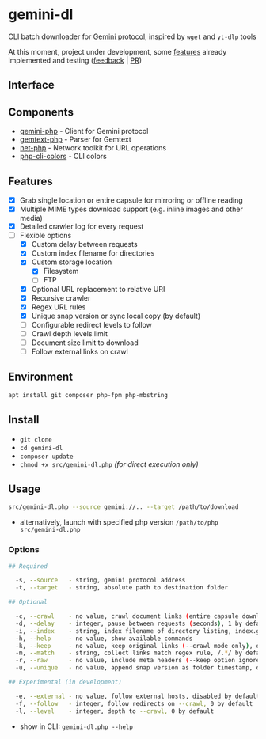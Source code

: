 # gemini-dl

CLI batch downloader for [Gemini protocol](https://geminiprotocol.net), inspired by `wget` and `yt-dlp` tools

At this moment, project under development, some [features](#features) already implemented and testing ([feedback](https://github.com/YGGverse/gemini-dl/issues) | [PR](https://github.com/YGGverse/gemini-dl/pull))

## Interface

## Components

* [gemini-php](https://github.com/YGGverse/gemini-php) - Client for Gemini protocol
* [gemtext-php](https://github.com/YGGverse/gemtext-php) - Parser for Gemtext
* [net-php](https://github.com/YGGverse/net-php) - Network toolkit for URL operations
* [php-cli-colors](https://github.com/mikeerickson/php-cli-colors) - CLI colors

## Features

* [x] Grab single location or entire capsule for mirroring or offline reading
* [x] Multiple MIME types download support (e.g. inline images and other media)
* [x] Detailed crawler log for every request
* [ ] Flexible options
  * [x] Custom delay between requests
  * [x] Custom index filename for directories
  * [x] Custom storage location
    * [x] Filesystem
    * [ ] FTP
  * [x] Optional URL replacement to relative URI
  * [x] Recursive crawler
  * [x] Regex URL rules
  * [x] Unique snap version or sync local copy (by default)
  * [ ] Configurable redirect levels to follow
  * [ ] Crawl depth levels limit
  * [ ] Document size limit to download
  * [ ] Follow external links on crawl

## Environment

``` bash
apt install git composer php-fpm php-mbstring
```

## Install

* `git clone`
* `cd gemini-dl`
* `composer update`
* `chmod +x src/gemini-dl.php` _(for direct execution only)_

## Usage

``` bash
src/gemini-dl.php --source gemini://.. --target /path/to/download
```

* alternatively, launch with specified php version `/path/to/php src/gemini-dl.php`

### Options

``` bash
## Required

  -s, --source   - string, gemini protocol address
  -t, --target   - string, absolute path to destination folder

## Optional

  -c, --crawl    - no value, crawl document links (entire capsule download), disabled by default
  -d, --delay    - integer, pause between requests (seconds), 1 by default
  -i, --index    - string, index filename of directory listing, index.gmi by default
  -h, --help     - no value, show available commands
  -k, --keep     - no value, keep original links (--crawl mode only), disabled by default
  -m, --match    - string, collect links match regex rule, /.*/ by default
  -r, --raw      - no value, include meta headers (--keep option ignored), disabled by default
  -u, --unique   - no value, append snap version as folder timestamp, disabled by default

## Experimental (in development)

  -e, --external - no value, follow external hosts, disabled by default
  -f, --follow   - integer, follow redirects on --crawl, 0 by default
  -l, --level    - integer, depth to --crawl, 0 by default
```

* show in CLI: `gemini-dl.php --help`